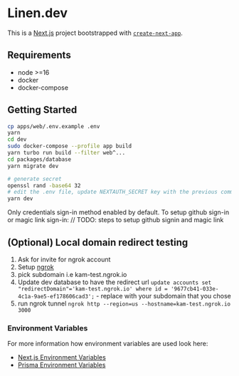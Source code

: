 # Linen.dev

This is a [Next.js](https://nextjs.org/) project bootstrapped with [`create-next-app`](https://github.com/vercel/next.js/tree/canary/packages/create-next-app).

## Requirements

- node >=16
- docker
- docker-compose

## Getting Started

```bash
cp apps/web/.env.example .env
yarn
cd dev
sudo docker-compose --profile app build
yarn turbo run build --filter web^...
cd packages/database
yarn migrate dev

# generate secret
openssl rand -base64 32
# edit the .env file, update NEXTAUTH_SECRET key with the previous command result
yarn dev
```

Only credentials sign-in method enabled by default. To setup github sign-in or magic link sign-in:
// TODO: steps to setup github signin and magic link

## (Optional) Local domain redirect testing

1. Ask for invite for ngrok account
2. Setup [ngrok](https://ngrok.io/)
3. pick subdomain i.e kam-test.ngrok.io
4. Update dev database to have the redirect url `update accounts set "redirectDomain"='kam-test.ngrok.io' where id = '9677cb41-033e-4c1a-9ae5-ef178606cad3';` - replace with your subdomain that you chose
5. run ngrok tunnel `ngrok http --region=us --hostname=kam-test.ngrok.io 3000`

### Environment Variables

For more information how environment variables are used look here:

- [Next.js Environment Variables](https://nextjs.org/docs/basic-features/environment-variables)
- [Prisma Environment Variables](https://www.prisma.io/docs/guides/development-environment/environment-variables#using-env-files)
